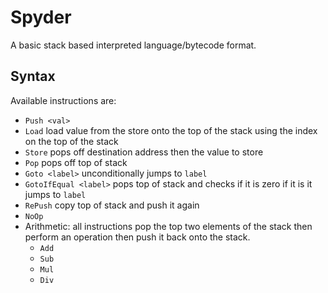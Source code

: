 # Spyder
A basic stack based interpreted language/bytecode format.

## Syntax
Available instructions are:
- `Push <val>`
- `Load` load value from the store onto the top of the stack using the index on the top of the stack
- `Store` pops off destination address then the value to store
- `Pop` pops off top of stack
- `Goto <label>` unconditionally jumps to `label`
- `GotoIfEqual <label>` pops top of stack and checks if it is zero if it is it jumps to `label`
- `RePush` copy top of stack and push it again
- `NoOp`
- Arithmetic: all instructions pop the top two elements of the stack then perform an operation then push it back onto the stack.
  - `Add`
  - `Sub`
  - `Mul`
  - `Div`